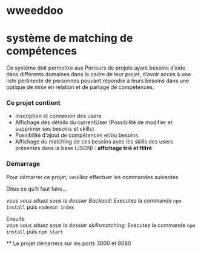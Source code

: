 # wweeddoo


 # système de matching de compétences 


Ce système doit permettre aux Porteurs de projets ayant besoins d’aide dans différents domaines dans le cadre de leur projet, d’avoir accès à une liste pertinente de personnes pouvant répondre à leurs besoins dans une optique de mise en relation et de partage de compétences. 


### Ce projet contient

- Inscription et connexion des users
- Affichage des détails du currentUser (Possibilité de modifier et supprimer ses besoins et skills)
- Possibilité d'ajout de compétences et/ou besoins
- Affichage du matching de ces besoins avec les skills des users présentes dans la base (JSON) :
  **affichage trié et filtré**

### Démarrage

Pour démarrer ce projet, veuillez effectuer les commandes suivantes

Dites ce qu'il faut faire...

_vous vous situez sous le dossier Backend_: Executez la commande ``npm install`` puis ``nodemon index``

Ensuite  
_vous vous situez sous le dossier skillsmatching_: Executez la commande ``npm install`` puis ``npm start``

** Le projet démarrera sur les ports 3000 et 8080




